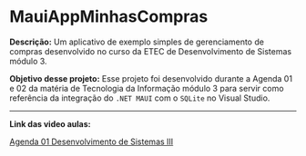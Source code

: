 # MauiAppMinhasCompras
**Descrição:**
Um aplicativo de exemplo simples de gerenciamento de compras desenvolvido no curso da ETEC de Desenvolvimento de Sistemas módulo 3.

**Objetivo desse projeto:**
Esse projeto foi desenvolvido durante a Agenda 01 e 02 da matéria de Tecnologia da Informação módulo 3 para servir como referência da integração do `.NET MAUI` com o `SQLite` no Visual Studio.

---

**Link das video aulas:**

[Agenda 01 Desenvolvimento de Sistemas III](https://youtu.be/sOnjJDD6kQo)
